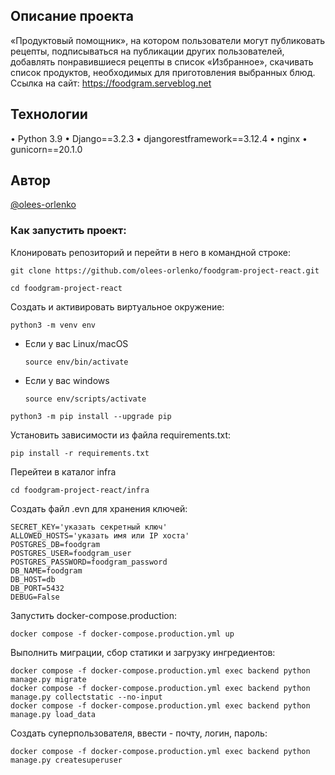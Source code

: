 ## Описание проекта
«Продуктовый помощник», на котором пользователи могут публиковать рецепты, подписываться на публикации других пользователей, добавлять понравившиеся рецепты в список «Избранное», скачивать список продуктов, необходимых для приготовления выбранных блюд.
Ссылка на сайт: https://foodgram.serveblog.net

## Технологии
•	Python 3.9
•	Django==3.2.3
•	djangorestframework==3.12.4
•	nginx
•	gunicorn==20.1.0

## Автор
[@olees-orlenko](https://github.com/olees-orlenko)

### Как запустить проект:

Клонировать репозиторий и перейти в него в командной строке:

```
git clone https://github.com/olees-orlenko/foodgram-project-react.git
```

```
cd foodgram-project-react
```

Cоздать и активировать виртуальное окружение:

```
python3 -m venv env
```

* Если у вас Linux/macOS

    ```
    source env/bin/activate
    ```

* Если у вас windows

    ```
    source env/scripts/activate
    ```

```
python3 -m pip install --upgrade pip
```

Установить зависимости из файла requirements.txt:

```
pip install -r requirements.txt
```

Перейтеи в каталог infra
```
cd foodgram-project-react/infra
```

Создать файл .evn для хранения ключей:

```
SECRET_KEY='указать секретный ключ'
ALLOWED_HOSTS='указать имя или IP хоста'
POSTGRES_DB=foodgram
POSTGRES_USER=foodgram_user
POSTGRES_PASSWORD=foodgram_password
DB_NAME=foodgram
DB_HOST=db
DB_PORT=5432
DEBUG=False
```

Запустить docker-compose.production:

```
docker compose -f docker-compose.production.yml up
```

Выполнить миграции, сбор статики и загрузку ингредиентов:

```
docker compose -f docker-compose.production.yml exec backend python manage.py migrate
docker compose -f docker-compose.production.yml exec backend python manage.py collectstatic --no-input
docker compose -f docker-compose.production.yml exec backend python manage.py load_data
```

Создать суперпользователя, ввести - почту, логин, пароль:

```
docker compose -f docker-compose.production.yml exec backend python manage.py createsuperuser
```

